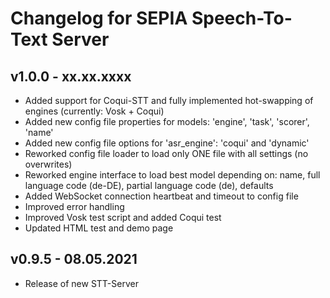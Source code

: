 # Changelog for SEPIA Speech-To-Text Server

## v1.0.0 - xx.xx.xxxx

- Added support for Coqui-STT and fully implemented hot-swapping of engines (currently: Vosk + Coqui)
- Added new config file properties for models: 'engine', 'task', 'scorer', 'name'
- Added new config file options for 'asr_engine': 'coqui' and 'dynamic'
- Reworked config file loader to load only ONE file with all settings (no overwrites)
- Reworked engine interface to load best model depending on: name, full language code (de-DE), partial language code (de), defaults
- Added WebSocket connection heartbeat and timeout to config file
- Improved error handling
- Improved Vosk test script and added Coqui test
- Updated HTML test and demo page

## v0.9.5 - 08.05.2021

- Release of new STT-Server